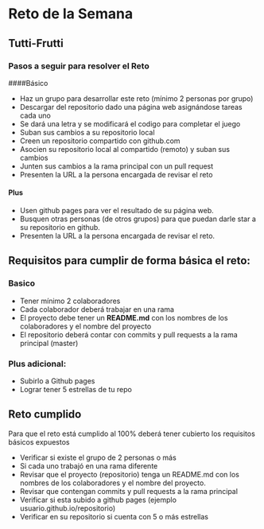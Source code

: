 # Reto de la Semana
## Tutti-Frutti
### Pasos a seguir para resolver el Reto

####Básico

- Haz un grupo para desarrollar este reto (mínimo 2 personas por grupo)
- Descargar del repositorio dado una página web asignándose tareas cada uno
- Se dará una letra y se modificará el codigo para completar el juego 
- Suban sus cambios a su repositorio local
- Creen un repositorio compartido con github.com
- Asocien su repositorio local al compartido (remoto)  y suban sus cambios
- Junten sus cambios a la rama principal con un pull request
- Presenten la URL a la persona encargada de revisar el reto

#### Plus

- Usen github pages para ver el resultado de su página web.
- Busquen otras personas (de otros grupos) para que puedan darle star a su repositorio en github.
- Presenten la URL a la persona encargada de revisar el reto.

## Requisitos para cumplir de forma básica el reto:

### Basico
- Tener mínimo 2 colaboradores
- Cada colaborador deberá trabajar en una rama
- El proyecto debe tener un **README.md** con los nombres de los colaboradores y el nombre del proyecto
- El repositorio deberá contar con commits y pull requests a la rama principal (master)

### Plus adicional:

- Subirlo a Github pages
- Lograr tener 5 estrellas de tu repo

## Reto cumplido

Para que el reto está cumplido al 100% deberá tener cubierto los requisitos básicos expuestos

- Verificar si existe el grupo de 2 personas o más 
- Si cada uno trabajó en una rama diferente
- Revisar que el proyecto (repositorio)  tenga un README.md con los nombres de los colaboradores y el nombre del proyecto.
- Revisar que contengan commits y pull requests a la rama principal
- Verificar si esta subido a github pages (ejemplo usuario.github.io/repositorio) 
- Verificar en su repositorio si cuenta con 5 o más estrellas